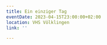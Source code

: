 ```yaml
---
title: Ein einziger Tag
eventDate: 2023-04-15T23:00:00+02:00
location: VHS Völklingen
link: ''

---
```

